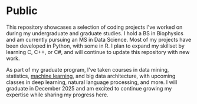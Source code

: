 # Public
This repository showcases a selection of coding projects I've worked on during my undergraduate and graduate studies. I hold a BS in Biophysics and am currently pursuing an MS in Data Science. Most of my projects have been developed in Python, with some in R. I plan to expand my skillset by learning C, C++, or C#, and will continue to update this repository with new work.

As part of my graduate program, I've taken courses in data mining, statistics, [machine learning](https://mkopischkie.github.io/), and big data architecture, with upcoming classes in deep learning, natural language processing, and more. I will graduate in December 2025 and am excited to continue growing my expertise while sharing my progress here.
